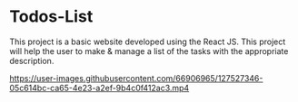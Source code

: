 # Todos-List
This project is a basic website developed using the React JS. This project will help the user to make & manage a list of the tasks with the appropriate description. 

https://user-images.githubusercontent.com/66906965/127527346-05c614bc-ca65-4e23-a2ef-9b4c0f412ac3.mp4


